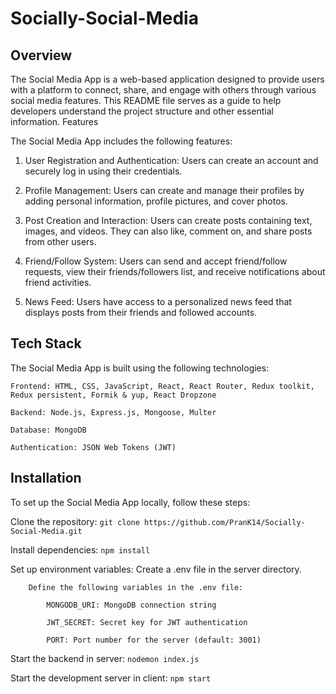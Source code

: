 # Socially-Social-Media

## Overview

The Social Media App is a web-based application designed to provide users with a platform to connect, share, and engage with others through various social media features. This README file serves as a guide to help developers understand the project structure and other essential information.
Features

The Social Media App includes the following features:

   1. User Registration and Authentication: Users can create an account and securely log in using their credentials.

   2. Profile Management: Users can create and manage their profiles by adding personal information, profile pictures, and cover photos.

   3. Post Creation and Interaction: Users can create posts containing text, images, and videos. They can also like, comment on, and share posts from other users.

   4. Friend/Follow System: Users can send and accept friend/follow requests, view their friends/followers list, and receive notifications about friend activities.

   5. News Feed: Users have access to a personalized news feed that displays posts from their friends and followed accounts.

    

## Tech Stack

The Social Media App is built using the following technologies:


    Frontend: HTML, CSS, JavaScript, React, React Router, Redux toolkit, Redux persistent, Formik & yup, React Dropzone
    
    Backend: Node.js, Express.js, Mongoose, Multer
    
    Database: MongoDB
    
    Authentication: JSON Web Tokens (JWT)
    
    

## Installation

To set up the Social Media App locally, follow these steps:

 Clone the repository: 
 ` git clone https://github.com/PranK14/Socially-Social-Media.git `
 
 Install dependencies: 
    ` npm install `
   
  Set up environment variables:
        Create a .env file in the server directory.
        
        Define the following variables in the .env file:
        
            MONGODB_URI: MongoDB connection string
            
            JWT_SECRET: Secret key for JWT authentication
            
            PORT: Port number for the server (default: 3001)

            
   Start the backend in server: 
   ` nodemon index.js `
   
 Start the development server in client:
    `npm start `
    
